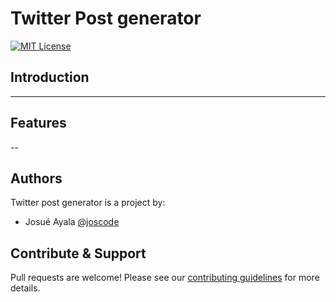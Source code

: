 # Twitter Post generator

  <a href="/LICENSE">
    <img src="https://img.shields.io/github/license/josuemartinezz/twitter-post-generator" alt="MIT License" />
  </a>

## Introduction

---

## Features

--

## Authors

Twitter post generator is a project by:

- Josué Ayala [@joscode](https://twitter.com/joscode)

## Contribute & Support

Pull requests are welcome! Please see our [contributing guidelines](/.github/CONTRIBUTING.md) for more details.
